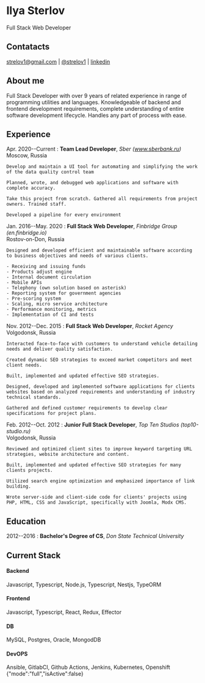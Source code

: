 # Ilya Sterlov
Full Stack Web Developer

## Contatacts
[strelov1@gmail.com](mailto:strelov1@gmail.com) | [@strelov1](https://t.me/strelov1) | [linkedin](https://www.linkedin.com/in/istrelov/)

## About me
Full Stack Developer with over 9 years of related experience in range of programming utilities and languages. Knowledgeable of backend and frontend development requirements, complete understanding of entire software development lifecycle. Handles any part of process with ease.

## Experience

Apr. 2020--Current
:   **Team Lead Developer**, *Sber (www.sberbank.ru)*\
    Moscow, Russia

    Develop and maintain a UI tool for automating and simplifying the work of the data quality control team
    
    Planned, wrote, and debugged web applications and software with complete accuracy.

    Take this project from scratch. Gathered all requirements from project owners. Trained staff.

    Developed a pipeline for every environment

Jan. 2016--May. 2020
:   **Full Stack Web Developer**, *Finbridge Group (en.finbridge.io)*\
    Rostov-on-Don, Russia

    Designed and developed efficient and maintainable software according to business objectives and needs of various clients.

    - Receiving and issuing funds
    - Products adjust engine
    - Internal document circulation
    - Mobile APIs
    - Telephony (own solution based on asterisk)
    - Reporting system for government agencies
    - Pre-scoring system
    - Scaling, micro service architecture
    - Performance monitoring, metrics
    - Implementation of CI and tests

Nov. 2012--Dec. 2015
:   **Full Stack Web Developer**, *Rocket Agency*\
    Volgodonsk, Russia

    Interacted face-to-face with customers to understand vehicle detailing needs and deliver quality satisfaction.
   
    Created dynamic SEO strategies to exceed market competitors and meet client needs.
   
    Built, implemented and updated effective SEO strategies.
   
    Designed, developed and implemented software applications for clients websites based on analyzed requirements and understanding of industry technical standards.
   
    Gathered and defined customer requirements to develop clear specifications for project plans.


Feb. 2012--Oct. 2012
:   **Junior Full Stack Developer**, *Top Ten Studios (top10-studio.ru)*\
    Volgodonsk, Russia

    Reviewed and optimized client sites to improve keyword targeting URL strategies, website architecture and content.

    Built, implemented and updated effective SEO strategies for many clients projects.
    
    Utilized search engine optimization and emphasized importance of link building.
    
    Wrote server-side and client-side code for clients' projects using PHP, HTML, CSS and JavaScript, specifically with Joomla, Modx CMS.


## Education

2012--2016
:   **Bachelor's Degree of CS**, *Don State Technical University*


## Current Stack

#### Backend
Javascript, Typescript, Node.js, Typescript, Nestjs, TypeORM

#### Frontend
Javascript, Typescript, React, Redux, Effector

#### DB
MySQL, Postgres, Oracle, MongodDB

#### DevOPS
Ansible, GitlabCI, Github Actions, Jenkins, Kubernetes, Openshift
{"mode":"full","isActive":false}